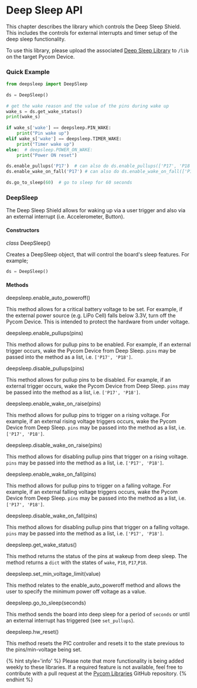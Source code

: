 # Deep Sleep API

This chapter describes the library which controls the Deep Sleep Shield. This includes the controls for external interrupts and timer setup of the deep sleep functionality.

To use this library, please upload the associated [Deep Sleep Library](https://github.com/pycom/pycom-libraries/tree/master/deepsleep) to ``/lib`` on the target Pycom Device.

### Quick Example

```python
from deepsleep import DeepSleep
 
ds = DeepSleep()
 
# get the wake reason and the value of the pins during wake up
wake_s = ds.get_wake_status()
print(wake_s)
 
if wake_s['wake'] == deepsleep.PIN_WAKE:
    print("Pin wake up")
elif wake_s['wake'] == deepsleep.TIMER_WAKE:
    print("Timer wake up")
else:  # deepsleep.POWER_ON_WAKE:
    print("Power ON reset")
 
ds.enable_pullups('P17')  # can also do ds.enable_pullups(['P17', 'P18'])
ds.enable_wake_on_fall('P17') # can also do ds.enable_wake_on_fall(['P17', 'P18'])
 
ds.go_to_sleep(60)  # go to sleep for 60 seconds
```

### DeepSleep

The Deep Sleep Shield allows for waking up via a user trigger and also via an external interrupt (i.e. Accelerometer, Button).

#### Constructors

<class><i>class</i> DeepSleep()</class>

Creates a DeepSleep object, that will control the board's sleep features. For example;

```python
ds = DeepSleep()
```

#### Methods

<function>deepsleep.enable_auto_poweroff()</function>

This method allows for a critical battery voltage to be set. For example, if the external power source (e.g. LiPo Cell) falls below 3.3V, turn off the Pycom Device. This is intended to protect the hardware from under voltage. 

<function>deepsleep.enable_pullups(pins)</function>

This method allows for pullup pins to be enabled. For example, if an external trigger occurs, wake the Pycom Device from Deep Sleep. ``pins`` may be passed into the method as a list, i.e. ``['P17', 'P18']``.

<function>deepsleep.disable_pullups(pins)</function>

This method allows for pullup pins to be disabled. For example, if an external trigger occurs, wake the Pycom Device from Deep Sleep. ``pins`` may be passed into the method as a list, i.e. ``['P17', 'P18']``.

<function>deepsleep.enable_wake_on_raise(pins)</function>

This method allows for pullup pins to trigger on a rising voltage. For example, if an external rising voltage triggers occurs, wake the Pycom Device from Deep Sleep. ``pins`` may be passed into the method as a list, i.e. ``['P17', 'P18']``.

<function>deepsleep.disable_wake_on_raise(pins)</function>

This method allows for disabling pullup pins that trigger on a rising voltage. ``pins`` may be passed into the method as a list, i.e. ``['P17', 'P18']``.

<function>deepsleep.enable_wake_on_fall(pins)</function>

This method allows for pullup pins to trigger on a falling voltage. For example, if an external falling voltage triggers occurs, wake the Pycom Device from Deep Sleep. ``pins`` may be passed into the method as a list, i.e. ``['P17', 'P18']``.

<function>deepsleep.disable_wake_on_fall(pins)</function>

This method allows for disabling pullup pins that trigger on a falling voltage. ``pins`` may be passed into the method as a list, i.e. ``['P17', 'P18']``.

<function>deepsleep.get_wake_status()</function>

This method returns the status of the pins at wakeup from deep sleep. The method returns a ``dict`` with the states of ``wake``, ``P10``, ``P17``,``P18``.

<function>deepsleep.set_min_voltage_limit(value)</function>

This method relates to the enable_auto_poweroff method and allows the user to specify the minimum power off voltage as a value.

<function>deepsleep.go_to_sleep(seconds)</function>

This method sends the board into deep sleep for a period of ``seconds`` or until an external interrupt has triggered (see ``set_pullups``).

<function>deepsleep.hw_reset()</function>

This method resets the PIC controller and resets it to the state previous to the pins/min-voltage being set.

{% hint style='info' %}
Please note that more functionality is being added weekly to these libraries. If a required feature is not available, feel free to contribute with a pull request at the [Pycom Libraries](https://github.com/pycom/pycom-libraries) GitHub repository.
{% endhint %}
